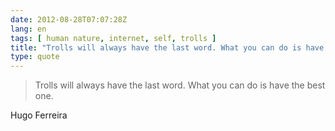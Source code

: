 ```yaml
---
date: 2012-08-28T07:07:28Z
lang: en
tags: [ human nature, internet, self, trolls ]
title: "Trolls will always have the last word. What you can do is have the"
type: quote
---
```


> Trolls will always have the last word. What you can do is have the
> best one.

Hugo Ferreira

